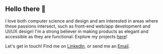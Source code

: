 ## Hello there 👋

I love both computer science and design and am interested in areas where these passions intersect, such as front-end web/app development and UI/UX design! I'm a strong believer in making products as elegant and accessible as they are functional. Explore my projects [here](https://sanikab.framer.website/)! 

Let's get in touch! Find me on [LinkedIn](https://www.linkedin.com/in/sanikabhamare/), or send me an [Email](sbhamare@uci.edu).
